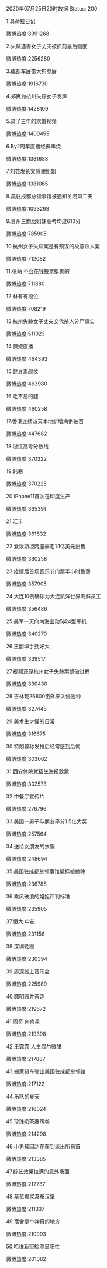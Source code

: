 2020年07月25日20时数据
Status: 200

1.具荷拉日记

微博热度:3991268

2.失踪遇害女子丈夫被抓前最后画面

微博热度:2256280

3.成都车展带大狗参展

微博热度:1916730

4.郑爽为杭州失踪女子发声

微博热度:1428109

5.录了三年的求婚视频

微博热度:1409455

6.By2周年直播经典串烧

微博热度:1381633

7.刘芸发长文感谢姐姐

微博热度:1381065

8.美驻成都总领事馆被通知关闭第二天

微博热度:1093293

9.贵州三胞胎姐妹高考均过610分

微博热度:785905

10.杭州女子失踪案是有预谋的故意杀人案

微博热度:712082

11.张萌 不会花钱投票挺贵的

微博热度:711880

12.林有有段位

微博热度:708219

13.杭州失踪女子丈夫交代杀人分尸事实

微博热度:511023

14.薇娅直播

微博热度:464393

15.健身素颜妆

微博热度:463980

16.毛不易的腿

微博热度:460258

17.香港连续四天本地新增病例破百

微博热度:447682

18.浙江高考分数线

微博热度:370322

19.韩寒

微博热度:370225

20.iPhone11首次在印度生产

微博热度:365391

21.汇丰

微博热度:361632

22.爱泼斯坦两座豪宅1.1亿美元出售

微博热度:360258

23.疫情后首场音乐节门票半小时售罄

微博热度:357905

24.大连10例确诊为大连凯洋世界海鲜员工

微博热度:356486

25.美军一天向南海出动5架4型军机

微博热度:340270

26.王丽坤手劲好大

微博热度:339517

27.视频还原杭州女子失踪案侦破过程

微博热度:330430

28.吉林现26800亩外来入侵物种

微博热度:327445

29.美术生才懂的日常

微博热度:316675

30.特朗普称发推后经常感到后悔

微博热度:303062

31.西安体院就招生海报致歉

微博热度:302573

32.中餐厅宣传片

微博热度:276796

33.美国一男子与朋友平分1.5亿大奖

微博热度:257564

34.送给女朋友的衣服

微博热度:248694

35.美国驻成都总领事馆徽标被摘除

微博热度:236788

36.乘风破浪的姐姐评判标准

微博热度:235905

37.恒大 申花

微博热度:231156

38.深圳晚霞

微博热度:230394

39.周深线上音乐会

微博热度:225989

40.圆明园并蒂莲

微博热度:219672

41.周奇 向俞星

微博热度:219398

42.王霏霏 人生偶尔微甜

微博热度:217887

43.搬家货车驶出美国驻成都总领馆

微博热度:217122

44.乐队的夏天

微博热度:216024

45.珍珠奶茶寿司卷

微博热度:214298

46.小男孩因刮花车到派出所自首

微博热度:213385

47.综艺效果拉满的意外场面

微博热度:212737

48.草莓爆浆瀑布汉堡

微博热度:211337

49.宿舍是个神奇的地方

微博热度:210993

50.哈维新冠检测呈阳性

微博热度:201082

